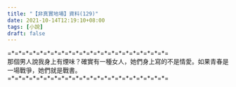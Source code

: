 ```yaml
---
title: "【非真實地場】資料(129)"
date: 2021-10-14T12:19:10+08:00
tags: [小說]
draft: false
---
```


=\*=\*=\*=\*=\*=\*=\*=\*=\*=\*=\*=\*=\*=\*=\*=\*=\*=\*=\*=\*=\*=\*=  
那個男人說我身上有煙味？確實有一種女人，她們身上寫的不是情愛。如果青春是一場戰爭，她們就是戰書。            
=\*=\*=\*=\*=\*=\*=\*=\*=\*=\*=\*=\*=\*=\*=\*=\*=\*=\*=\*=\*=\*=\*=  